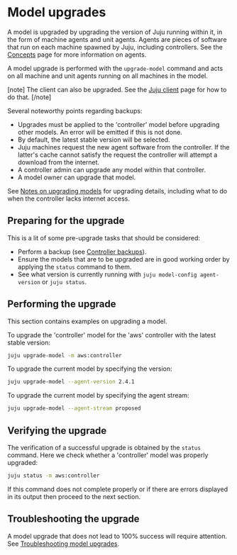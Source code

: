 # Model upgrades

A model is upgraded by upgrading the version of Juju running within it, in the
form of machine agents and unit agents. Agents are pieces of software that run
on each machine spawned by Juju, including controllers. See the
[Concepts][concepts-agent] page for more information on agents.

A model upgrade is performed with the `upgrade-model` command and acts on all
machine and unit agents running on all machines in the model.

[note]
The client can also be upgraded. See the [Juju client][client-upgrades]
page for how to do that.
[/note]

Several noteworthy points regarding backups:

- Upgrades must be applied to the 'controller' model before upgrading other
  models. An error will be emitted if this is not done.
- By default, the latest stable version will be selected.
- Juju machines request the new agent software from the controller. If the
  latter's cache cannot satisfy the request the controller will attempt a
  download from the internet.
- A controller admin can upgrade any model within that controller.
- A model owner can upgrade that model.

See [Notes on upgrading models][models-upgrade-notes] for upgrading details,
including what to do when the controller lacks internet access.

## Preparing for the upgrade

This is a lit of some pre-upgrade tasks that should be considered:

- Perform a backup (see [Controller backups][controller-backups]).
- Ensure the models that are to be upgraded are in good working order by
  applying the `status` command to them.
- See what version is currently running with
  `juju model-config agent-version` or `juju status`.

## Performing the upgrade

This section contains examples on upgrading a model.

To upgrade the 'controller' model for the 'aws' controller with the latest
stable version:

```bash
juju upgrade-model -m aws:controller
```

To upgrade the current model by specifying the version:

```bash
juju upgrade-model --agent-version 2.4.1
```

To upgrade the current model by specifying the agent stream:

```bash
juju upgrade-model --agent-stream proposed
```

## Verifying the upgrade

The verification of a successful upgrade is obtained by the `status` command.
Here we check whether a 'controller' model was properly upgraded:

```bash
juju status -m aws:controller
```

If this command does not complete properly or if there are errors displayed in
its output then proceed to the next section.

## Troubleshooting the upgrade

A model upgrade that does not lead to 100% success will require attention. See
[Troubleshooting model upgrades][troubleshooting-upgrade].


<!-- LINKS -->

[client-upgrades]: client.md#client-upgrades
[models-upgrade-notes]: models-upgrade-notes.md
[controller-backups]: controllers-backup.md
[concepts-agent]: juju-concepts.md#agent
[troubleshooting-upgrade]: troubleshooting-upgrade.md
